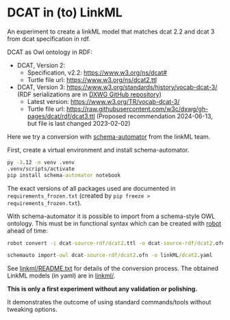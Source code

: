 # DCAT in (to) LinkML

An experiment to create a linkML model that matches dcat 2.2 and dcat 3 from dcat specification in rdf.

DCAT as Owl ontology in RDF:

- DCAT, Version 2:
  - Specification, v2.2:  https://www.w3.org/ns/dcat#
  - Turtle file url: https://www.w3.org/ns/dcat2.ttl
- DCAT, Version 3: https://www.w3.org/standards/history/vocab-dcat-3/ (RDF serializations are in [DXWG GitHub repository](https://github.com/w3c/dxwg/tree/gh-pages/dcat/rdf))
  - Latest version: https://www.w3.org/TR/vocab-dcat-3/
  - Turtle file url: https://raw.githubusercontent.com/w3c/dxwg/gh-pages/dcat/rdf/dcat3.ttl (Proposed recommendation 2024-06-13, but file is last changed 2023-02-02)

Here we try a conversion with [schema-automator](https://github.com/linkml/schema-automator) from the linkML team.

First, create a virtual environment and install schema-automator.

```cmd
py -3.12 -m venv .venv
.venv/scripts/activate
pip install schema-automator notebook
```

The exact versions of all packages used are documented in `requirements_frozen.txt` (created by `pip freeze > requirements_frozen.txt`).

With schema-automator it is possible to import from a schema-style OWL ontology. This must be in functional syntax which can be created with [robot](https://robot.obolibrary.org/) ahead of time:

```cmd
robot convert -i dcat-source-rdf/dcat2.ttl -o dcat-source-rdf/dcat2.ofn

schemauto import-owl dcat-source-rdf/dcat2.ofn -o linkML/dcat2.yaml
```

See [linkml/README.txt](linkml/README.txt) for details of the conversion process. The obtained LinkML models (in yaml) are in [linkml/](linkml/).

**This is only a first experiment without any validation or polishing.**

It demonstrates the outcome of using standard commands/tools without tweaking options.
